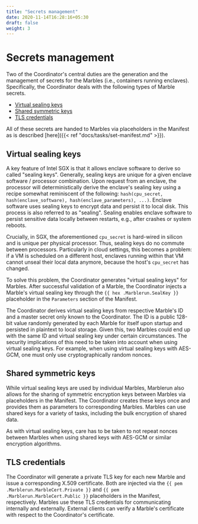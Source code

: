 ```yaml
---
title: "Secrets management"
date: 2020-11-14T16:28:16+05:30
draft: false
weight: 3
---
```


# Secrets management

Two of the Coordinator's central duties are the generation and the management of secrets for the Marbles (i.e., containers running enclaves). Specifically, the Coordinator deals with the following types of Marble secrets.

* [Virtual sealing keys](#virtual-sealing-keys)
* [Shared symmetric keys](#shared-symmetric-keys)
* [TLS credentials](#tls-private-keys)

All of these secrets are handed to Marbles via placeholders in the Manifest as is described [here]({{< ref "docs/tasks/set-manifest.md" >}}).

## Virtual sealing keys

A key feature of Intel SGX is that it allows enclave software to derive so called "sealing keys". Generally, sealing keys are unique for a given enclave software / processor combination. Upon request from an enclave, the processor will deterministically derive the enclave's sealing key using a recipe somewhat reminiscent of the following: `hash(cpu_secret, hash(enclave_software), hash(enclave_parameters), ...)`. Enclave software uses sealing keys to encrypt data and persist it to local disk. This process is also referred to as "sealing". Sealing enables enclave software to persist sensitive data locally between restarts, e.g., after crashes or system reboots.

Crucially, in SGX, the aforementioned `cpu_secret` is hard-wired in silicon and is unique per physical processor. Thus, sealing keys do no commute between processors. Particularly in cloud settings, this becomes a problem: if a VM is scheduled on a different host, enclaves running within that VM cannot unseal their local data anymore, because the host's `cpu_secret` has changed.

To solve this problem, the Coordinator generates "virtual sealing keys" for Marbles. After successful validation of a Marble, the Coordinator injects a Marble's virtual sealing key through the `{{ hex .Marblerun.SealKey }}` placeholder in the `Parameters` section of the Manifest.

The Coordinator derives virtual sealing keys from respective Marble's ID and a master secret only known to the Coordinator. The ID is a public 128-bit value randomly generated by each Marble for itself upon startup and persisted in plaintext to local storage. Given this, two Marbles could end up with the same ID and virtual sealing key under certain circumstances. The security implications of this need to be taken into account when using virtual sealing keys. For example, when using virtual sealing keys with AES-GCM, one must only use cryptographically random nonces.

## Shared symmetric keys

While virtual sealing keys are used by individual Marbles, Marblerun also allows for the sharing of symmetric encryption keys between Marbles via placeholders in the Manifest. The Coordinator creates these keys once and provides them as parameters to corresponding Marbles. Marbles can use shared keys for a variety of tasks, including the bulk encryption of shared data.

As with virtual sealing keys, care has to be taken to not repeat nonces between Marbles when using shared keys with AES-GCM or similar encryption algorithms.

## TLS credentials

The Coordinator will generate a private TLS key for each new Marble and issue a corresponding X.509 certificate. Both are injected via the `{{ pem .Marblerun.MarbleCert.Private }}` and `{{ pem .Marblerun.MarbleCert.Public }}` placeholders in the Manifest, respectively. Marbles use these TLS credentials for communicating internally and externally. External clients can verify a Marble's certificate with respect to the Coordinator's certificate.